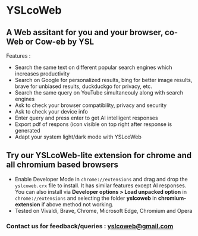# YSLcoWeb

## A Web assitant for you and your browser, co-Web or Cow-eb by YSL

Features : 

- Search the same text on different popular search engines which increases productivity
- Search on Google for personalized results, bing for better image results, brave for unbiased results, duckduckgo for privacy, etc.
- Search the same query on YouTube simultaneouly along with search engines
- Ask to check your browser compatibility, privacy and security
- Ask to check your device info
- Enter query and press enter to get AI intelligent responses
- Export pdf of respons (icon visible on top right after response is generated
- Adapt your system light/dark mode with YSLcoWeb

## Try our YSLcoWeb-lite extension for chrome and all chromium based browsers
 
- Enable Developer Mode in `` chrome://extensions `` and drag and drop the ```yslcoweb.crx``` file to install. It has similar features except AI responses. You can also install via **Developer options > Load unpacked option** in ``chrome://extensions`` and selecting the folder **yslcoweb** in **chromium-extension** if above method not working.
- Tested on Vivaldi, Brave, Chrome, Microsoft Edge, Chromium and Opera

### Contact us for feedback/queries : yslcoweb@gmail.com
